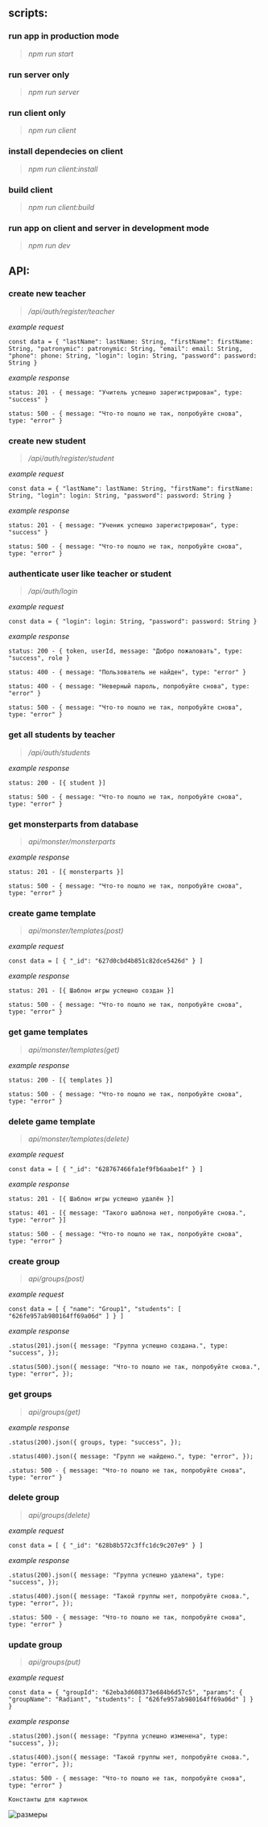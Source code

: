 ## scripts:

### run app in production mode

> _npm run start_

### run server only

> _npm run server_

### run client only

> _npm run client_

### install dependecies on client

> _npm run client:install_

### build client

> _npm run client:build_

### run app on client and server in development mode

> _npm run dev_

## API:

### create new teacher

> _/api/auth/register/teacher_

_example request_

`const data = { "lastName": lastName: String, "firstName": firstName: String, "patronymic": patronymic: String, "email": email: String, "phone": phone: String, "login": login: String, "password": password: String }`

_example response_

`status: 201 - { message: "Учитель успешно зарегистрирован", type: "success" }`

`status: 500 - { message: "Что-то пошло не так, попробуйте снова", type: "error" }`

### create new student

> _/api/auth/register/student_

_example request_

`const data = { "lastName": lastName: String, "firstName": firstName: String, "login": login: String, "password": password: String }`

_example response_

`status: 201 - { message: "Ученик успешно зарегистрирован", type: "success" }`

`status: 500 - { message: "Что-то пошло не так, попробуйте снова", type: "error" }`

### authenticate user like teacher or student

> _/api/auth/login_

_example request_

`const data = { "login": login: String, "password": password: String }`

_example response_

`status: 200 - { token, userId, message: "Добро пожаловать", type: "success", role }`

`status: 400 - { message: "Пользователь не найден", type: "error" }`

`status: 400 - { message: "Неверный пароль, попробуйте снова", type: "error" }`

`status: 500 - { message: "Что-то пошло не так, попробуйте снова", type: "error" }`

### get all students by teacher

> _/api/auth/students_

_example response_

`status: 200 - [{ student }]`

`status: 500 - { message: "Что-то пошло не так, попробуйте снова", type: "error" }`

### get monsterparts from database

> _api/monster/monsterparts_

_example response_

`status: 201 - [{ monsterparts }]`

`status: 500 - { message: "Что-то пошло не так, попробуйте снова", type: "error" }`

### create game template

> _api/monster/templates(post)_

_example request_

`const data = [ { "_id": "627d0cbd4b851c82dce5426d" } ]`

_example response_

`status: 201 - [{ Шаблон игры успешно создан }]`

`status: 500 - { message: "Что-то пошло не так, попробуйте снова", type: "error" }`

### get game templates

> _api/monster/templates(get)_

_example response_

`status: 200 - [{ templates }]`

`status: 500 - { message: "Что-то пошло не так, попробуйте снова", type: "error" }`

### delete game template

> _api/monster/templates(delete)_

_example request_

`const data = [ { "_id": "628767466fa1ef9fb6aabe1f" } ]`

_example response_

`status: 201 - [{ Шаблон игры успешно удалён }]`

`status: 401 - [{ message: "Такого шаблона нет, попробуйте снова.", type: "error" }]`

`status: 500 - { message: "Что-то пошло не так, попробуйте снова", type: "error" }`

### create group

> _api/groups(post)_

_example request_

`const data = [ { "name": "Group1", "students": [ "626fe957ab980164ff69a06d" ] } ]`

_example response_

`.status(201).json({ message: "Группа успешно создана.", type: "success", });`

`.status(500).json({ message: "Что-то пошло не так, попробуйте снова.", type: "error", });`

### get groups

> _api/groups(get)_

_example response_

`.status(200).json({ groups, type: "success", });`

`.status(400).json({ message: "Групп не найдено.", type: "error", });`

`.status: 500 - { message: "Что-то пошло не так, попробуйте снова", type: "error" }`

### delete group

> _api/groups(delete)_

_example request_

`const data = [ { "_id": "628b8b572c3ffc1dc9c207e9" } ]`

_example response_

`.status(200).json({ message: "Группа успешно удалена", type: "success", });`

`.status(400).json({ message: "Такой группы нет, попробуйте снова.", type: "error", });`

`.status: 500 - { message: "Что-то пошло не так, попробуйте снова", type: "error" }`

### update group

> _api/groups(put)_

_example request_

`const data = {
    "groupId": "62eba3d608373e684b6d57c5",
    "params": {
        "groupName": "Radiant",
        "students": [
            "626fe957ab980164ff69a06d"
        ]
    } 
}`

_example response_

`.status(200).json({ message: "Группа успешно изменена", type: "success", });`

`.status(400).json({ message: "Такой группы нет, попробуйте снова.", type: "error", });`

`.status: 500 - { message: "Что-то пошло не так, попробуйте снова", type: "error" }`

`Константы для картинок`

![размеры](https://user-images.githubusercontent.com/42605576/179234200-8a835e84-72e2-4294-abb1-ec920dcf4c4d.PNG)
